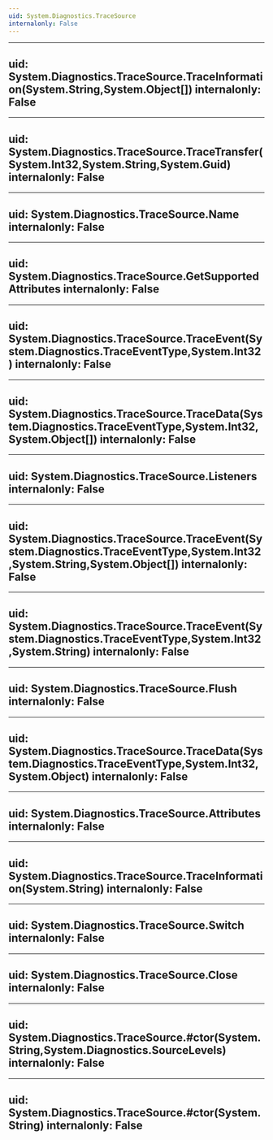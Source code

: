 ```yaml
---
uid: System.Diagnostics.TraceSource
internalonly: False
---
```


---
uid: System.Diagnostics.TraceSource.TraceInformation(System.String,System.Object[])
internalonly: False
---

---
uid: System.Diagnostics.TraceSource.TraceTransfer(System.Int32,System.String,System.Guid)
internalonly: False
---

---
uid: System.Diagnostics.TraceSource.Name
internalonly: False
---

---
uid: System.Diagnostics.TraceSource.GetSupportedAttributes
internalonly: False
---

---
uid: System.Diagnostics.TraceSource.TraceEvent(System.Diagnostics.TraceEventType,System.Int32)
internalonly: False
---

---
uid: System.Diagnostics.TraceSource.TraceData(System.Diagnostics.TraceEventType,System.Int32,System.Object[])
internalonly: False
---

---
uid: System.Diagnostics.TraceSource.Listeners
internalonly: False
---

---
uid: System.Diagnostics.TraceSource.TraceEvent(System.Diagnostics.TraceEventType,System.Int32,System.String,System.Object[])
internalonly: False
---

---
uid: System.Diagnostics.TraceSource.TraceEvent(System.Diagnostics.TraceEventType,System.Int32,System.String)
internalonly: False
---

---
uid: System.Diagnostics.TraceSource.Flush
internalonly: False
---

---
uid: System.Diagnostics.TraceSource.TraceData(System.Diagnostics.TraceEventType,System.Int32,System.Object)
internalonly: False
---

---
uid: System.Diagnostics.TraceSource.Attributes
internalonly: False
---

---
uid: System.Diagnostics.TraceSource.TraceInformation(System.String)
internalonly: False
---

---
uid: System.Diagnostics.TraceSource.Switch
internalonly: False
---

---
uid: System.Diagnostics.TraceSource.Close
internalonly: False
---

---
uid: System.Diagnostics.TraceSource.#ctor(System.String,System.Diagnostics.SourceLevels)
internalonly: False
---

---
uid: System.Diagnostics.TraceSource.#ctor(System.String)
internalonly: False
---
